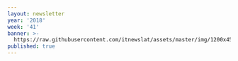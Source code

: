```yaml
---
layout: newsletter
year: '2018'
week: '41'
banner: >-
  https://raw.githubusercontent.com/itnewslat/assets/master/img/1200x450/Banner-WeCode.jpg
published: true
---
```

